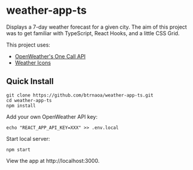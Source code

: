 # weather-app-ts

Displays a 7-day weather forecast for a given city. The aim of this project was to get familiar with TypeScript, React Hooks, and a little CSS Grid.

This project uses:

- [OpenWeather's One Call API](https://openweathermap.org/api/one-call-api)
- [Weather Icons](https://erikflowers.github.io/weather-icons/)

## Quick Install

```
git clone https://github.com/btrnaoa/weather-app-ts.git
cd weather-app-ts
npm install
```

Add your own OpenWeather API key:

```
echo "REACT_APP_API_KEY=XXX" >> .env.local
```

Start local server:

```
npm start
```

View the app at http://localhost:3000.
